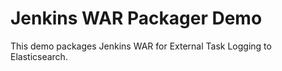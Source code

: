 Jenkins WAR Packager Demo
===

This demo packages Jenkins WAR for External Task Logging to Elasticsearch.

